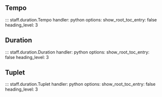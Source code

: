## Tempo

::: staff.duration.Tempo
    handler: python
    options:
        show_root_toc_entry: false
        heading_level: 3

## Duration

::: staff.duration.Duration
    handler: python
    options:
        show_root_toc_entry: false
        heading_level: 3

## Tuplet

::: staff.duration.Tuplet
    handler: python
    options:
        show_root_toc_entry: false
        heading_level: 3